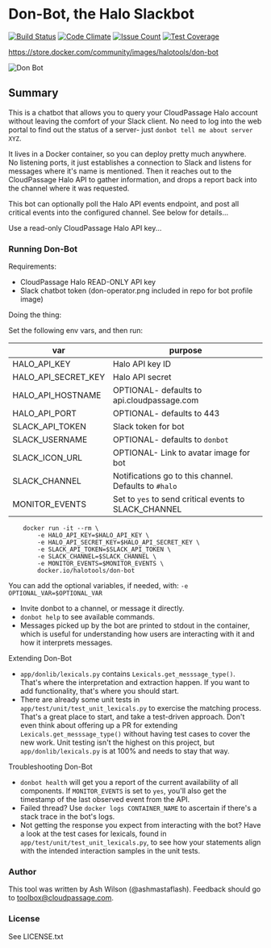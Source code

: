 # Don-Bot, the Halo Slackbot

[![Build Status](https://travis-ci.org/cloudpassage/don-bot.svg?branch=master)](https://travis-ci.org/cloudpassage/don-bot)
[![Code Climate](https://codeclimate.com/github/cloudpassage/don-bot/badges/gpa.svg)](https://codeclimate.com/github/cloudpassage/don-bot)
[![Issue Count](https://codeclimate.com/github/cloudpassage/don-bot/badges/issue_count.svg)](https://codeclimate.com/github/cloudpassage/don-bot)
[![Test Coverage](https://codeclimate.com/github/cloudpassage/don-bot/badges/coverage.svg)](https://codeclimate.com/github/cloudpassage/don-bot/coverage)

https://store.docker.com/community/images/halotools/don-bot

![Don Bot](http://www.cloudpassage.com/wp-content/uploads/2016/12/don-operator.png)

## Summary

This is a chatbot that allows you to query your CloudPassage Halo account
without leaving the comfort of your Slack client.  No need to log into the
web portal to find out the status of a server- just
`donbot tell me about server XYZ`.

It lives in a Docker container, so you can deploy pretty much anywhere.  
No listening ports, it just establishes a connection to Slack and listens
for messages where it's name is mentioned. Then it reaches out to the
CloudPassage Halo API to gather information, and drops a report back into the
channel where it was requested.  

This bot can optionally poll the Halo API events endpoint, and post all
critical events into the configured channel.  See below for details...


Use a read-only CloudPassage Halo API key...

### Running Don-Bot

Requirements:

* CloudPassage Halo READ-ONLY API key
* Slack chatbot token (don-operator.png included in repo for bot profile image)

Doing the thing:

Set the following env vars, and then run:

| var                 | purpose                                               |
|---------------------|-------------------------------------------------------|
| HALO_API_KEY        | Halo API key ID                                       |
| HALO_API_SECRET_KEY | Halo API secret                                       |
| HALO_API_HOSTNAME   | OPTIONAL- defaults to api.cloudpassage.com            |
| HALO_API_PORT       | OPTIONAL- defaults to 443                             |
| SLACK_API_TOKEN     | Slack token for bot                                   |
| SLACK_USERNAME      | OPTIONAL- defaults to `donbot`                        |
| SLACK_ICON_URL      | OPTIONAL- Link to avatar image for bot                |
| SLACK_CHANNEL       | Notifications go to this channel.  Defaults to `#halo`|
| MONITOR_EVENTS      | Set to `yes` to send critical events to SLACK_CHANNEL |


```
    docker run -it --rm \
        -e HALO_API_KEY=$HALO_API_KEY \
        -e HALO_API_SECRET_KEY=$HALO_API_SECRET_KEY \
        -e SLACK_API_TOKEN=$SLACK_API_TOKEN \
        -e SLACK_CHANNEL=$SLACK_CHANNEL \
        -e MONITOR_EVENTS=$MONITOR_EVENTS \
        docker.io/halotools/don-bot
```

You can add the optional variables, if needed, with:
`-e OPTIONAL_VAR=$OPTIONAL_VAR`


* Invite donbot to a channel, or message it directly.
* `donbot help` to see available commands.
* Messages picked up by the bot are printed to stdout in the container, which
is useful for understanding how users are interacting with it and how it
interprets messages.


Extending Don-Bot

* `app/donlib/lexicals.py` contains `Lexicals.get_messsage_type()`.  
That's where the interpretation and extraction happen.  If you want to
add functionality, that's where you should start.
* There are already some unit tests in `app/test/unit/test_unit_lexicals.py`
to exercise the matching process.  That's a great place to start, and take a
test-driven approach.  Don't even think about offering up a PR for extending
`Lexicals.get_messsage_type()` without having test cases to cover the new work.
Unit testing isn't the highest on this project, but `app/donlib/lexicals.py`
is at 100% and needs to stay that way.

Troubleshooting Don-Bot

* `donbot health` will get you a report of the current availability of all
components.  If `MONITOR_EVENTS` is set to `yes`, you'll also get the timestamp
of the last observed event from the API.
* Failed thread? Use `docker logs CONTAINER_NAME` to ascertain if there's a
stack trace in the bot's logs.
* Not getting the response you expect from interacting with the bot? Have a
look at the test cases for lexicals, found in 
`app/test/unit/test_unit_lexicals.py`, to see how your statements align with
 the intended interaction samples in the unit tests.

### Author

This tool was written by Ash Wilson (@ashmastaflash).  Feedback should go to
<toolbox@cloudpassage.com>.

### License

See LICENSE.txt


<!---
#CPTAGS:community-supported integration automation
#TBICON:images/python_icon.png
-->
